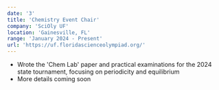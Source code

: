 ```yaml
---
date: '3'
title: 'Chemistry Event Chair'
company: 'SciOly UF'
location: 'Gainesville, FL'
range: 'January 2024 - Present'
url: 'https://uf.floridascienceolympiad.org/'
---
```


- Wrote the 'Chem Lab' paper and practical examinations for the 2024 state tournament, focusing on periodicity and equilibrium
- More details coming soon
